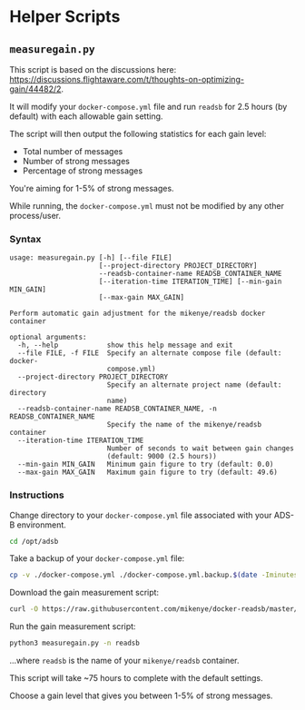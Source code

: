 # Helper Scripts

## `measuregain.py`

This script is based on the discussions here: <https://discussions.flightaware.com/t/thoughts-on-optimizing-gain/44482/2>.

It will modify your `docker-compose.yml` file and run `readsb` for 2.5 hours (by default) with each allowable gain setting.

The script will then output the following statistics for each gain level:

* Total number of messages
* Number of strong messages
* Percentage of strong messages

You're aiming for 1-5% of strong messages.

While running, the `docker-compose.yml` must not be modified by any other process/user.

### Syntax

```
usage: measuregain.py [-h] [--file FILE]
                      [--project-directory PROJECT_DIRECTORY]
                      --readsb-container-name READSB_CONTAINER_NAME
                      [--iteration-time ITERATION_TIME] [--min-gain MIN_GAIN]
                      [--max-gain MAX_GAIN]

Perform automatic gain adjustment for the mikenye/readsb docker container

optional arguments:
  -h, --help            show this help message and exit
  --file FILE, -f FILE  Specify an alternate compose file (default: docker-
                        compose.yml)
  --project-directory PROJECT_DIRECTORY
                        Specify an alternate project name (default: directory
                        name)
  --readsb-container-name READSB_CONTAINER_NAME, -n READSB_CONTAINER_NAME
                        Specify the name of the mikenye/readsb container
  --iteration-time ITERATION_TIME
                        Number of seconds to wait between gain changes
                        (default: 9000 (2.5 hours))
  --min-gain MIN_GAIN   Minimum gain figure to try (default: 0.0)
  --max-gain MAX_GAIN   Maximum gain figure to try (default: 49.6)
```

### Instructions

Change directory to your `docker-compose.yml` file associated with your ADS-B environment.

```bash
cd /opt/adsb
```

Take a backup of your `docker-compose.yml` file:

```bash
cp -v ./docker-compose.yml ./docker-compose.yml.backup.$(date -Iminutes)
```

Download the gain measurement script:

```bash
curl -O https://raw.githubusercontent.com/mikenye/docker-readsb/master/scripts/measuregain.py
```

Run the gain measurement script:

```bash
python3 measuregain.py -n readsb
```

...where `readsb` is the name of your `mikenye/readsb` container.

This script will take ~75 hours to complete with the default settings.

Choose a gain level that gives you between 1-5% of strong messages.
